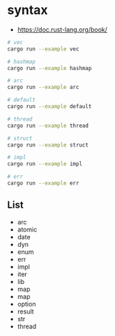 # syntax

- https://doc.rust-lang.org/book/

```sh
# vec
cargo run --example vec

# hashmap
cargo run --example hashmap

# arc
cargo run --example arc

# default
cargo run --example default

# thread
cargo run --example thread

# struct
cargo run --example struct

# impl
cargo run --example impl

# err
cargo run --example err
```

## List

- arc
- atomic
- date
- dyn
- enum
- err
- impl
- iter
- lib
- map
- map
- option
- result
- str
- thread